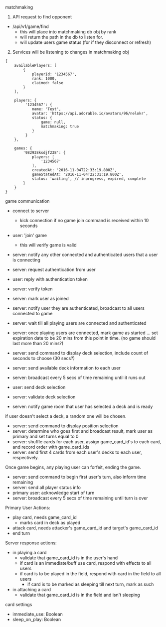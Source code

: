 matchmaking

1. API request to find opponent
  - /api/v1/game/find
    * this will place into matchmaking db obj by rank
    * will return the path in the db to listen for.
    * will update users game status (for if they disconnect or refresh)

2. Services will be listening to changes in matchmaking obj

```
{
    availablePlayers: [
        {
            playerId: '1234567',
            rank: 1000,
            claimed: false
        }
    ],

    players: {
         '1234567': {
            name: 'Test',
            avatar: 'https://api.adorable.io/avatars/96/nelokr',
            status: {
                game: null,
                matchmaking: true
            }
         }
    },

    games: {
        '982938ksdjf238': {
            players: [
                '1234567'
            ],
            createdAt: '2016-11-04T22:33:19.800Z',
            gameStatedAt: '2016-11-04T22:31:19.800Z',
            status: 'waiting', // inprogress, expired, complete
        }
    }
}
```

game communication

- connect to server
  - kick connection if no game join command is received within 10 seconds
- user: 'join' game
  - this will verify game is valid
- server: notify any other connected and authenticated users that a user is connecting
- server: request authentication from user
- user: reply with authentication token
- server: verify token
- server: mark user as joined
- server: notify user they are authenticated, broadcast to all users connected to game
- server: wait till all playing users are connected and authenticated

- server: once playing users are connected, mark game as started ... set expiration date to be 20 mins from this point in time. (no game should last more than 20 mins?)
- server: send command to display deck selection, include count of seconds to choose (30 secs?)
- server: send available deck information to each user

- server: broadcast every 5 secs of time remaining until it runs out
- user: send deck selection
- server: validate deck selection
- server: notify game room that user has selected a deck and is ready

if user doesn't select a deck, a random one will be chosen.

- server: send command to display position selection
- server: determine who goes first and broadcast result, mark user as primary and set turns equal to 0
- server: shuffle cards for each user, assign game_card_id's to each card, and record order with game_card_ids
- server: send first 4 cards from each user's decks to each user, respectively.

Once game begins, any playing user can forfeit, ending the game.

- server: send command to begin first user's turn, also inform time remaining
- server: send all player status info
- primary user: acknowledge start of turn
- server: broadcast every 5 secs of time remaining until turn is over

Primary User Actions:
- play card, needs game_card_id
  * marks card in deck as played
- attack card, needs attacker's game_card_id and target's game_card_id
- end turn

Server response actions:
* in playing a card
  - validate that game_card_id is in the user's hand
  - if card is an immediate/buff use card, respond with effects to all users
  - if card is to be played in the field, respond with card in the field to all users
    - if card is to be marked as sleeping till next turn, mark as such
* in attaching a card
  - validate that game_card_id is in the field and isn't sleeping








card settings
- immediate_use: Boolean
- sleep_on_play: Boolean
